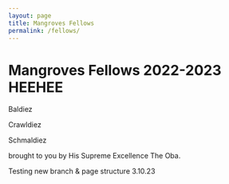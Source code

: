 ```yaml
---
layout: page
title: Mangroves Fellows
permalink: /fellows/
---
```


<link rel="stylesheet" type="text/css" href="css/styles.css" />

<h1> Mangroves Fellows 2022-2023 HEEHEE </h1>

Baldiez

Crawldiez

Schmaldiez

brought to you by His Supreme Excellence The Oba.




Testing new branch & page structure 3.10.23
